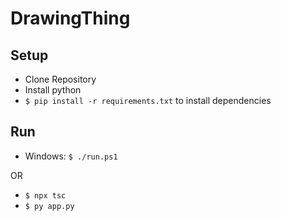 # DrawingThing

## Setup

 - Clone Repository
 - Install python
 - `$ pip install -r requirements.txt` to install dependencies

## Run

 - Windows: `$ ./run.ps1`

OR

 - `$ npx tsc`
 - `$ py app.py`